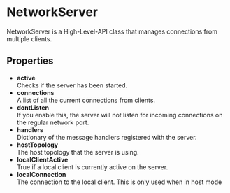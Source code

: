 # NetworkServer

NetworkServer is a High-Level-API class that manages connections from multiple clients.

## Properties

-   **active**  
    Checks if the server has been started.
-   **connections**  
    A list of all the current connections from clients.
-   **dontListen**  
    If you enable this, the server will not listen for incoming connections on the regular network port.
-   **handlers**  
    Dictionary of the message handlers registered with the server.
-   **hostTopology**  
    The host topology that the server is using.
-   **localClientActive**  
    True if a local client is currently active on the server.
-   **localConnection**  
    The connection to the local client. This is only used when in host mode

